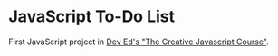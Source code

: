 # JavaScript To-Do List
First JavaScript project in [Dev Ed's "The Creative Javascript Course"][devedwebsite]. 

[devedwebsite]: https://developedbyed.com/p/the-creative-javascript-course

